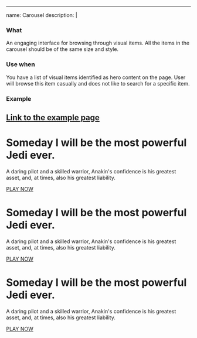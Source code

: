 
---
name: Carousel
description: |
  ### What
  An engaging interface for browsing through visual items. All the items in the carousel should be of the same size and style.
  
  ### Use when
  You have a list of visual items identified as hero content on the page. User will browse this item casually and does not like to search for a specific item.
  
  ### Example
  [Link to the example page](http://www.example.com)
---
<div class="ui-carousel">
  <div class="item">
    <div class="ui-module ui-module-hero">
      <h1>Someday I will be the most powerful Jedi ever.</h1>
      <p class="text--sub">A daring pilot and a skilled warrior, Anakin&apos;s confidence is his greatest asset, and, at times, also his greatest liability.</p><a href="#" class="btn btn--primary btn--large btn--alpha">PLAY NOW</a>
    </div>
  </div>
  <div class="item">
    <div class="ui-module ui-module-hero">
      <h1>Someday I will be the most powerful Jedi ever.</h1>
      <p class="text--sub">A daring pilot and a skilled warrior, Anakin&apos;s confidence is his greatest asset, and, at times, also his greatest liability.</p><a href="#" class="btn btn--primary btn--large btn--alpha">PLAY NOW</a>
    </div>
  </div>
  <div class="item">
    <div class="ui-module ui-module-hero">
      <h1>Someday I will be the most powerful Jedi ever.</h1>
      <p class="text--sub">A daring pilot and a skilled warrior, Anakin&apos;s confidence is his greatest asset, and, at times, also his greatest liability.</p><a href="#" class="btn btn--primary btn--large btn--alpha">PLAY NOW</a>
    </div>
  </div>
</div>